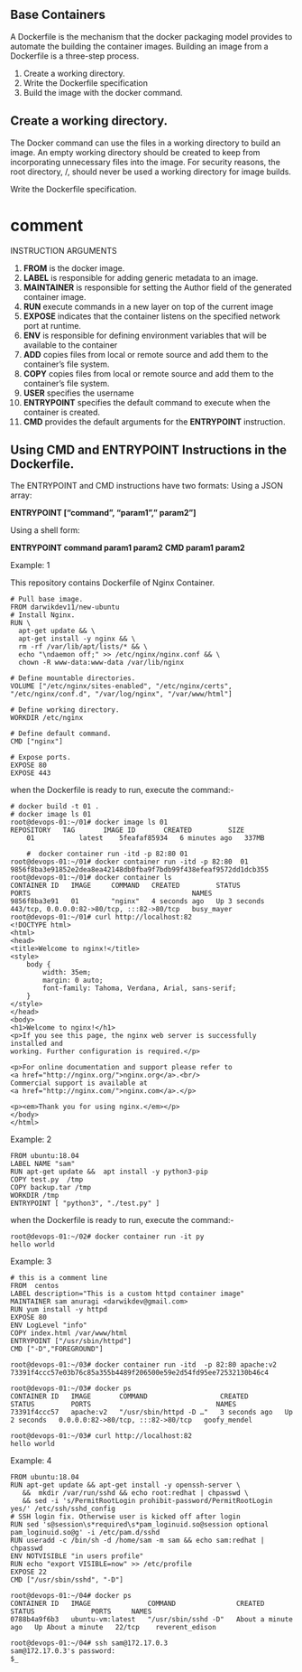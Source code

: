 
## Base Containers 

A Dockerfile is the mechanism that the docker packaging model provides to automate the building the container images. Building an image from a Dockerfile is a three-step process. 

1. Create a working directory. 
2. Write the Dockerfile specification 
3. Build the image with the docker command.


## Create a working directory. 

The Docker command can use the files in a working directory to build an image. An empty working directory should be created to keep from incorporating unnecessary files into the image. For security reasons, the root directory, /, should never be used a working directory for image builds.


Write the Dockerfile specification.

# comment
INSTRUCTION ARGUMENTS	

1. **FROM**  is the docker image.
2. **LABEL**   is responsible for adding generic metadata to an image.
3. **MAINTAINER** is responsible for setting the Author field of the generated container image. 
4. **RUN** execute commands in a new layer on top of the current image
5. **EXPOSE** indicates that the container listens on the specified network port at runtime.
6. **ENV** is responsible for defining environment variables that will be available to the container 
7. **ADD** copies files from local or remote source and add them to the container’s file system.
8. **COPY** copies files from local or remote source and add them to the container’s file system.
9. **USER** specifies the username 
10. **ENTRYPOINT** specifies the default command to execute when the container is created.
11. **CMD** provides the default arguments for the **ENTRYPOINT** instruction.

## Using CMD and ENTRYPOINT Instructions in the Dockerfile.

The ENTRYPOINT and CMD instructions have two formats: 
Using a JSON array:

**ENTRYPOINT [“command”, “param1”,” param2”]**

Using a shell form: 

**ENTRYPOINT command param1 param2**
**CMD param1 param2**

Example: 1 

 This repository contains Dockerfile of Nginx Container.

	# Pull base image.
	FROM darwikdev11/new-ubuntu
	# Install Nginx.
	RUN \
	  apt-get update && \
	  apt-get install -y nginx && \
	  rm -rf /var/lib/apt/lists/* && \
	  echo "\ndaemon off;" >> /etc/nginx/nginx.conf && \
	  chown -R www-data:www-data /var/lib/nginx
	
	# Define mountable directories.
	VOLUME ["/etc/nginx/sites-enabled", "/etc/nginx/certs", "/etc/nginx/conf.d", "/var/log/nginx", "/var/www/html"]
	
	# Define working directory.
	WORKDIR /etc/nginx
	
	# Define default command.
	CMD ["nginx"]
	
	# Expose ports.
	EXPOSE 80
	EXPOSE 443
                                         

 when the Dockerfile is ready to run, execute the command:- 

	# docker build -t 01 . 
	# docker image ls 01
	root@devops-01:~/01# docker image ls 01
	REPOSITORY   TAG       IMAGE ID       CREATED         SIZE
     	01           latest    5feafaf85934   6 minutes ago   337MB

     	#  docker container run -itd -p 82:80 01  
	root@devops-01:~/01# docker container run -itd -p 82:80  01
	9856f8ba3e91852e2dea8ea42148db0fba9f7bdb99f438efeaf9572dd1dcb355
	root@devops-01:~/01# docker container ls 
	CONTAINER ID   IMAGE     COMMAND   CREATED         STATUS         PORTS                                        NAMES
	9856f8ba3e91   01        "nginx"   4 seconds ago   Up 3 seconds   443/tcp, 0.0.0.0:82->80/tcp, :::82->80/tcp   busy_mayer
	root@devops-01:~/01# curl http://localhost:82 
	<!DOCTYPE html>
	<html>
	<head>
	<title>Welcome to nginx!</title>
	<style>
	    body {
	        width: 35em;
	        margin: 0 auto;
	        font-family: Tahoma, Verdana, Arial, sans-serif;
	    }
	</style>
	</head>
	<body>
	<h1>Welcome to nginx!</h1>
	<p>If you see this page, the nginx web server is successfully installed and
	working. Further configuration is required.</p>
	
	<p>For online documentation and support please refer to
	<a href="http://nginx.org/">nginx.org</a>.<br/>
	Commercial support is available at
	<a href="http://nginx.com/">nginx.com</a>.</p>
	
	<p><em>Thank you for using nginx.</em></p>
	</body>
	</html>

Example: 2 

	FROM ubuntu:18.04
	LABEL NAME "sam"
	RUN apt-get update &&  apt install -y python3-pip
	COPY test.py  /tmp
	COPY backup.tar /tmp
	WORKDIR /tmp
	ENTRYPOINT [ "python3", "./test.py" ]

when the Dockerfile is ready to run, execute the command:- 

 	root@devops-01:~/02# docker container run -it py 
	hello world

Example: 3 

    # this is a comment line
    FROM  centos
    LABEL description="This is a custom httpd container image"
    MAINTAINER sam anuragi <darwikdev@gmail.com>
    RUN yum install -y httpd
    EXPOSE 80
    ENV LogLevel "info"
    COPY index.html /var/www/html
    ENTRYPOINT ["/usr/sbin/httpd"]
    CMD ["-D","FOREGROUND"]
	
    root@devops-01:~/03# docker container run -itd  -p 82:80 apache:v2 
    73391f4ccc57e03b76c85a355b4489f206500e59e2d54fd95ee72532130b46c4
	
    root@devops-01:~/03# docker ps
    CONTAINER ID   IMAGE       COMMAND                  CREATED         STATUS         PORTS                               NAMES
    73391f4ccc57   apache:v2   "/usr/sbin/httpd -D …"   3 seconds ago   Up 2 seconds   0.0.0.0:82->80/tcp, :::82->80/tcp   goofy_mendel
	
    root@devops-01:~/03# curl http://localhost:82
    hello world

Example: 4 

    FROM ubuntu:18.04
    RUN apt-get update && apt-get install -y openssh-server \
       &&  mkdir /var/run/sshd && echo root:redhat | chpasswd \
       && sed -i 's/PermitRootLogin prohibit-password/PermitRootLogin yes/' /etc/ssh/sshd_config
    # SSH login fix. Otherwise user is kicked off after login
    RUN sed 's@session\s*required\s*pam_loginuid.so@session optional pam_loginuid.so@g' -i /etc/pam.d/sshd
    RUN useradd -c /bin/sh -d /home/sam -m sam && echo sam:redhat | chpasswd
    ENV NOTVISIBLE "in users profile"
    RUN echo "export VISIBLE=now" >> /etc/profile
    EXPOSE 22
    CMD ["/usr/sbin/sshd", "-D"]

    root@devops-01:~/04# docker ps
    CONTAINER ID   IMAGE              COMMAND               CREATED              STATUS              PORTS     NAMES
    0788b4a9f6b3   ubuntu-vm:latest   "/usr/sbin/sshd -D"   About a minute ago   Up About a minute   22/tcp    reverent_edison

    root@devops-01:~/04# ssh sam@172.17.0.3
    sam@172.17.0.3's password: 
    $_
